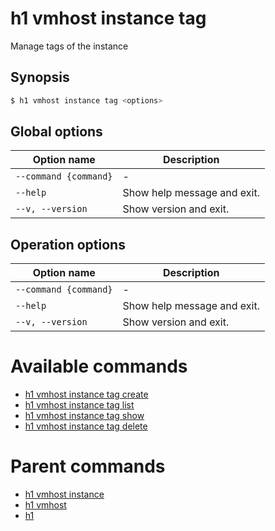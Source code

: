 
# h1 vmhost instance tag

Manage tags of the instance

## Synopsis

```bash
$ h1 vmhost instance tag <options>
```

## Global options

| Option name               | Description                 |
| ------------------------- | --------------------------- |
| ```--command {command}``` | -                           |
| ```--help```              | Show help message and exit. |
| ```--v, --version```      | Show version and exit.      |

## Operation options

| Option name               | Description                 |
| ------------------------- | --------------------------- |
| ```--command {command}``` | -                           |
| ```--help```              | Show help message and exit. |
| ```--v, --version```      | Show version and exit.      |

# Available commands

* [h1 vmhost instance tag create](./create/README.md)
* [h1 vmhost instance tag list](./list/README.md)
* [h1 vmhost instance tag show](./show/README.md)
* [h1 vmhost instance tag delete](./delete/README.md)

# Parent commands

* [h1 vmhost instance](./../README.md)
* [h1 vmhost](./../../README.md)
* [h1](./../../../README.md)
